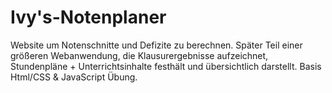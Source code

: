 # Ivy's-Notenplaner
Website um Notenschnitte und Defizite zu berechnen. 
Später Teil einer größeren Webanwendung, die Klausurergebnisse aufzeichnet, Stundenpläne + Unterrichtsinhalte 
festhält und übersichtlich darstellt.
Basis Html/CSS & JavaScript Übung.
